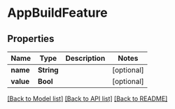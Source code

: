 # AppBuildFeature

## Properties
Name | Type | Description | Notes
------------ | ------------- | ------------- | -------------
**name** | **String** |  | [optional] 
**value** | **Bool** |  | [optional] 

[[Back to Model list]](../README.md#documentation-for-models) [[Back to API list]](../README.md#documentation-for-api-endpoints) [[Back to README]](../README.md)


